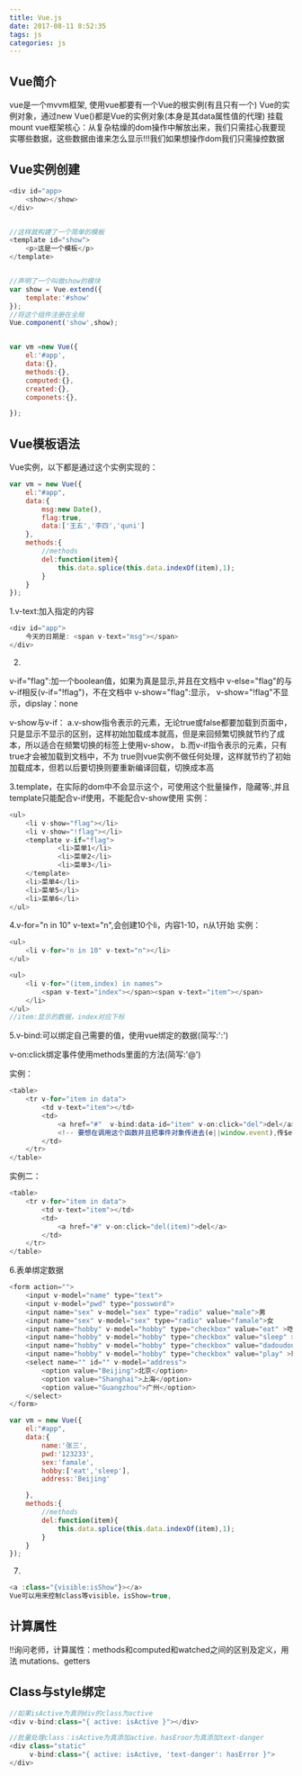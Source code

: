 ```yaml
---
title: Vue.js
date: 2017-08-11 8:52:35
tags: js
categories: js
---
```



<div><!-- more--></div>


## Vue简介

vue是一个mvvm框架,
使用vue都要有一个Vue的根实例(有且只有一个)
Vue的实例对象，通过new Vue()都是Vue的实例对象(本身是其data属性值的代理)
挂载mount
vue框架核心：从复杂枯燥的dom操作中解放出来，我们只需挂心我要现实哪些数据，这些数据由谁来怎么显示!!!我们如果想操作dom我们只需操控数据


## Vue实例创建



```javascript
<div id="app>
	<show></show>	
</div>


//这样就构建了一个简单的模板
<template id="show">
	<p>这是一个模板</p>
</template>


//声明了一个叫做show的模块
var show = Vue.extend({
	template:'#show'
});
//将这个组件注册在全局
Vue.component('show',show);


var vm =new Vue({
	el:'#app',
	data:{},
	methods:{},
	computed:{},
	created:{},
	componets:{},

});

```

## Vue模板语法

Vue实例，以下都是通过这个实例实现的：
```javascript
var vm = new Vue({
	el:"#app",
	data:{
		msg:new Date(),
		flag:true,
		data:['王五','李四','quni']
	},
	methods:{
		//methods
		del:function(item){
			this.data.splice(this.data.indexOf(item),1);
		}
	}
});
```

1.v-text:加入指定的内容
```javascript
<div id="app">
	今天的日期是: <span v-text="msg"></span>
</div>
```
2.
v-if="flag":加一个boolean值，如果为真是显示,并且在文档中
v-else="flag"的与v-if相反(v-if="!flag")，不在文档中
v-show="flag":显示，
v-show="!flag"不显示，dipslay：none

v-show与v-if：
a.v-show指令表示的元素，无论true或false都要加载到页面中，只是显示不显示的区别，这样初始加载成本就高，但是来回频繁切换就节约了成本，所以适合在频繁切换的标签上使用v-show，
b.而v-if指令表示的元素，只有true才会被加载到文档中，不为  true则vue实例不做任何处理，这样就节约了初始加载成本，但若以后要切换则要重新编译回载，切换成本高



3.template，在实际的dom中不会显示这个，可使用这个批量操作，隐藏等:,并且template只能配合v-if使用，不能配合v-show使用
实例：
```javascript
<ul>
	<li v-show="flag"></li>
	<li v-show="!flag"></li>
	<template v-if="flag">
			<li>菜单1</li>
			<li>菜单2</li>
			<li>菜单3</li>
	</template>
	<li>菜单4</li>
	<li>菜单5</li>
	<li>菜单6</li>
</ul>
```


4.v-for="n in 10" v-text="n",会创建10个li，内容1-10，n从1开始
实例：
```javascript
<ul>
	<li v-for="n in 10" v-text="n"></li>
</ul>

<ul>
	<li v-for="(item,index) in names">
		<span v-text="index"></span><span v-text="item"></span>
	</li>
</ul>
//item:显示的数据，index对应下标
```


5.v-bind:可以绑定自己需要的值，使用vue绑定的数据(简写:':')

v-on:click绑定事件使用methods里面的方法(简写:'@')

实例：
```javascript
<table>
	<tr v-for="item in data">
		<td v-text="item"></td>
		<td>
			<a href="#"  v-bind:data-id="item" v-on:click="del">del</a>
			<!-- 要想在调用这个函数并且把事件对象传进去(e||window.event),传$event -->
		</td>
	</tr>
</table>
```	
实例二：
```javascript
<table>
	<tr v-for="item in data">
		<td v-text="item"></td>
		<td>
			<a href="#" v-on:click="del(item)">del</a>
		</td>
	</tr>
</table>
```

6.表单绑定数据

```javascript
<form action="">
	<input v-model="name" type="text">
	<input v-model="pwd" type="possword">
	<input name="sex" v-model="sex" type="radio" value="male">男
	<input name="sex" v-model="sex" type="radio" value="famale">女
	<input name="hobby" v-model="hobby" type="checkbox" value="eat" >吃饭
	<input name="hobby" v-model="hobby" type="checkbox" value="sleep" >睡觉
	<input name="hobby" v-model="hobby" type="checkbox" value="dadoudou" >打豆豆
	<input name="hobby" v-model="hobby" type="checkbox" value="play" >玩游戏
	<select name="" id="" v-model="address">
		<option value="Beijing">北京</option>
		<option value="Shanghai">上海</option>
		<option value="Guangzhou">广州</option>
	</select>
</form>	

var vm = new Vue({
	el:"#app",
	data:{
		name:'张三',
		pwd:'123233',
		sex:'famale',
		hobby:['eat','sleep'],
		address:'Beijing'

	},
	methods:{
		//methods
		del:function(item){
			this.data.splice(this.data.indexOf(item),1);
		}
	}
});
```

7.

```javascript
<a :class="{visible:isShow"}></a>	
Vue可以用来控制class等visible，isShow=true,
```


## 计算属性

!!询问老师，计算属性：methods和computed和watched之间的区别及定义，用法
mutations、getters


## Class与style绑定

```javascript
//如果isActive为真则div的class为active
<div v-bind:class="{ active: isActive }"></div>

//批量处理class：isActive为真添加active，hasEroor为真添加text-danger
<div class="static"
     v-bind:class="{ active: isActive, 'text-danger': hasError }">
</div>

```
